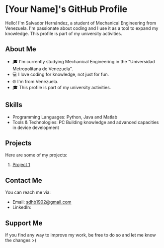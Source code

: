 # [Your Name]'s GitHub Profile

Hello! I'm Salvador Hernández, a student of Mechanical Engineering from Venezuela. I'm passionate about coding and I use it as a tool to expand my knowledge. This profile is part of my university activities.

## About Me

- 🎓 I'm currently studying Mechanical Engineering in the "Universidad Metropolitana de Venezuela".
- 💻 I love coding for knowledge, not just for fun.
- 🌐 I'm from Venezuela.
- 🎓 This profile is part of my university activities.

## Skills

- Programming Languages: Python, Java and Matlab
- Tools & Technologies: PC Building knowledge and advanced capacities in device development

## Projects

Here are some of my projects:

1. [Project 1](link-to-project-1)


## Contact Me

You can reach me via:

- Email: [sdhb1902@gmail.com](mailto:sdhb1902@gmail.com)
- LinkedIn:

## Support Me

If you find any way to improve my work, be free to do so and let me know the changes >)

